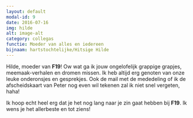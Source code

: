 ```yaml
---
layout: default
modal-id: 9
date: 2016-07-16
img: hilde
alt: image-alt
category: collegas
functie: Moeder van alles en iedereen
bijnaam: hartstochtelijke/Hitsige Hilde
---
```


Hilde, moeder van **F19**! Ow wat ga ik jouw ongelofelijk grappige grapjes, meemaak-verhalen en dromen missen.
Ik heb altijd erg genoten van onze leuke onderonsjes en gesprekjes.
Ook de mail met de mededeling of ik de afscheidskaart van Peter nog even wil tekenen zal ik niet snel vergeten, haha!  

Ik hoop echt heel erg dat je het nog lang naar je zin gaat hebben bij **F19**.
Ik wens je het allerbeste en tot ziens!

